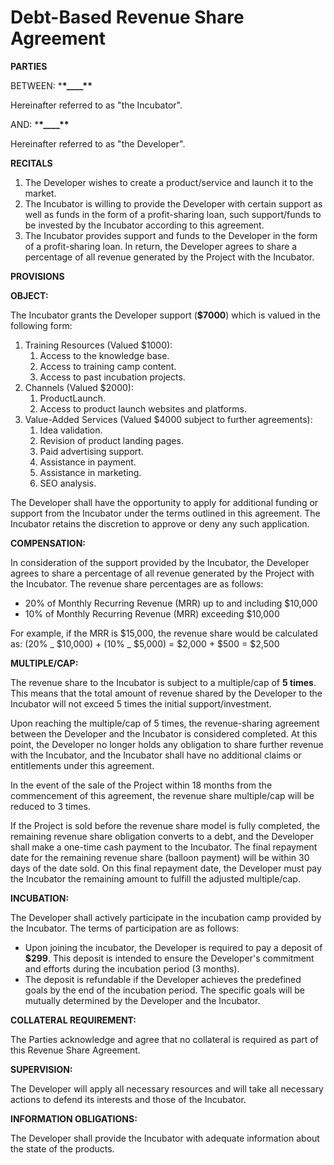# Debt-Based Revenue Share Agreement

**PARTIES**

BETWEEN: \***\*\_\_\_\_\*\***

Hereinafter referred to as "the Incubator".

AND: \***\*\_\_\_\_\*\***

Hereinafter referred to as "the Developer".

**RECITALS**

1. The Developer wishes to create a product/service and launch it to the market.
2. The Incubator is willing to provide the Developer with certain support as well as funds in the form of a profit-sharing loan, such support/funds to be invested by the Incubator according to this agreement.
3. The Incubator provides support and funds to the Developer in the form of a profit-sharing loan. In return, the Developer agrees to share a percentage of all revenue generated by the Project with the Incubator.

**PROVISIONS**

**OBJECT:**

The Incubator grants the Developer support (**$7000**) which is valued in the following form:

1. Training Resources (Valued $1000):
   1. Access to the knowledge base.
   2. Access to training camp content.
   3. Access to past incubation projects.
2. Channels (Valued $2000):
   1. ProductLaunch.
   2. Access to product launch websites and platforms.
3. Value-Added Services (Valued $4000 subject to further agreements):
   1. Idea validation.
   2. Revision of product landing pages.
   3. Paid advertising support.
   4. Assistance in payment.
   5. Assistance in marketing.
   6. SEO analysis.

The Developer shall have the opportunity to apply for additional funding or support from the Incubator under the terms outlined in this agreement. The Incubator retains the discretion to approve or deny any such application.

**COMPENSATION:**

In consideration of the support provided by the Incubator, the Developer agrees to share a percentage of all revenue generated by the Project with the Incubator. The revenue share percentages are as follows:

- 20% of Monthly Recurring Revenue (MRR) up to and including $10,000
- 10% of Monthly Recurring Revenue (MRR) exceeding $10,000

For example, if the MRR is $15,000, the revenue share would be calculated as:
(20% _ $10,000) + (10% _ $5,000) = $2,000 + $500 = $2,500

**MULTIPLE/CAP:**

The revenue share to the Incubator is subject to a multiple/cap of **5 times**. This means that the total amount of revenue shared by the Developer to the Incubator will not exceed 5 times the initial support/investment.

Upon reaching the multiple/cap of 5 times, the revenue-sharing agreement between the Developer and the Incubator is considered completed. At this point, the Developer no longer holds any obligation to share further revenue with the Incubator, and the Incubator shall have no additional claims or entitlements under this agreement.

In the event of the sale of the Project within 18 months from the commencement of this agreement, the revenue share multiple/cap will be reduced to 3 times.

If the Project is sold before the revenue share model is fully completed, the remaining revenue share obligation converts to a debt, and the Developer shall make a one-time cash payment to the Incubator. The final repayment date for the remaining revenue share (balloon payment) will be within 30 days of the date sold. On this final repayment date, the Developer must pay the Incubator the remaining amount to fulfill the adjusted multiple/cap.

**INCUBATION:**

The Developer shall actively participate in the incubation camp provided by the Incubator. The terms of participation are as follows:

- Upon joining the incubator, the Developer is required to pay a deposit of **$299**. This deposit is intended to ensure the Developer's commitment and efforts during the incubation period (3 months).
- The deposit is refundable if the Developer achieves the predefined goals by the end of the incubation period. The specific goals will be mutually determined by the Developer and the Incubator.

**COLLATERAL REQUIREMENT:**

The Parties acknowledge and agree that no collateral is required as part of this Revenue Share Agreement.

**SUPERVISION:**

The Developer will apply all necessary resources and will take all necessary actions to defend its interests and those of the Incubator.

**INFORMATION OBLIGATIONS:**

The Developer shall provide the Incubator with adequate information about the state of the products.
